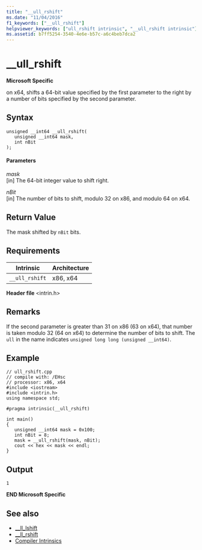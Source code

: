 ```yaml
---
title: "__ull_rshift"
ms.date: "11/04/2016"
f1_keywords: ["__ull_rshift"]
helpviewer_keywords: ["ull_rshift intrinsic", "__ull_rshift intrinsic"]
ms.assetid: b7ff5254-3540-4e6e-b57c-a6c4beb7dca2
---
```

# __ull_rshift

**Microsoft Specific**

on x64, shifts a 64-bit value specified by the first parameter to the right by a number of bits specified by the second parameter.

## Syntax

```
unsigned __int64 __ull_rshift(
   unsigned __int64 mask, 
   int nBit
);
```

#### Parameters

*mask*<br/>
[in] The 64-bit integer value to shift right.

*nBit*<br/>
[in] The number of bits to shift, modulo 32 on x86, and modulo 64 on x64.

## Return Value

The mask shifted by `nBit` bits.

## Requirements

|Intrinsic|Architecture|
|---------------|------------------|
|`__ull_rshift`|x86, x64|

**Header file** \<intrin.h>

## Remarks

If the second parameter is greater than 31 on x86 (63 on x64), that number is taken modulo 32 (64 on x64) to determine the number of bits to shift. The `ull` in the name indicates `unsigned long long (unsigned __int64)`.

## Example

```
// ull_rshift.cpp
// compile with: /EHsc
// processor: x86, x64
#include <iostream>
#include <intrin.h>
using namespace std;

#pragma intrinsic(__ull_rshift)

int main()
{
   unsigned __int64 mask = 0x100;
   int nBit = 8;
   mask = __ull_rshift(mask, nBit);
   cout << hex << mask << endl;
}
```

## Output

```
1
```

**END Microsoft Specific**

## See also

- [__ll_lshift](../intrinsics/ll-lshift.md)
- [__ll_rshift](../intrinsics/ll-rshift.md)
- [Compiler Intrinsics](../intrinsics/compiler-intrinsics.md)
